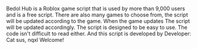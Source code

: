 Bedol Hub is a Roblox game script that is used by more than 9,000 users and is a free script. There are also many games to choose from, the script will be updated according to the game. When the game updates The script will be updated accordingly. The script is designed to be easy to use. The code isn't difficult to read either. And this script is developed by Developer: Cat sus, nqxl Welcome!
